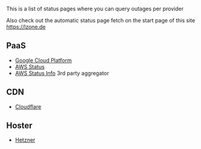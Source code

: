 This is a list of status pages where you can query outages per provider

Also check out the automatic status page fetch on the start page of this site https://lzone.de

## PaaS

- [Google Cloud Platform](https://status.cloud.google.com)
- [AWS Status](https://status.aws.amazon.com/)
- [AWS Status Info](https://aws-status.info/) 3rd party aggregator

## CDN

- [Cloudflare](https://www.cloudflarestatus.com/)

## Hoster

- [Hetzner](https://www.hetzner-status.de/)
